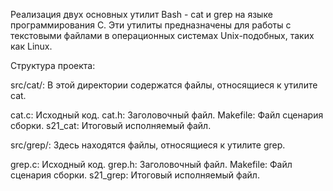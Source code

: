Реализация двух основных утилит Bash - cat и grep на языке программирования C. Эти утилиты предназначены для работы с текстовыми файлами в операционных системах Unix-подобных, таких как Linux.

Структура проекта:

src/cat/: В этой директории содержатся файлы, относящиеся к утилите cat.

cat.c: Исходный код. cat.h: Заголовочный файл. Makefile: Файл сценария сборки. s21_cat: Итоговый исполняемый файл.

src/grep/: Здесь находятся файлы, относящиеся к утилите grep.

grep.c: Исходный код. grep.h: Заголовочный файл. Makefile: Файл сценария сборки. s21_grep: Итоговый исполняемый файл.